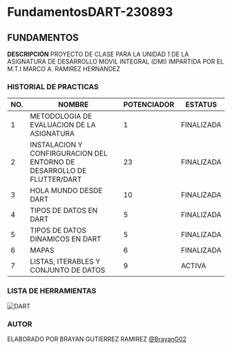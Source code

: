 # FundamentosDART-230893

FUNDAMENTOS 
---

**DESCRIPCIÓN**
PROYECTO DE CLASE PARA LA UNIDAD 1 DE LA ASIGNATURA DE DESARROLLO MOVIL INTEGRAL (DMI) IMPARTIDA POR EL M.T.I MARCO A. RAMIREZ HERNANDEZ

### HISTORIAL DE PRACTICAS
|NO.|NOMBRE|POTENCIADOR|ESTATUS|
|--|--|--|--|
|1|METODOLOGIA DE EVALUACION DE LA ASIGNATURA|1|FINALIZADA
|2|INSTALACION Y CONFIRGURACION DEL ENTORNO DE DESARROLLO DE FLUTTER/DART|23|FINALIZADA|
|3|HOLA MUNDO DESDE DART|10|FINALIZADA|
|4|TIPOS DE DATOS EN DART|5|FINALIZADA|
|5|TIPOS DE DATOS DINAMICOS EN DART|5|FINALIZADA|
|6|MAPAS|6|FINALIZADA|
|7|LISTAS, ITERABLES Y CONJUNTO DE DATOS|9|ACTIVA|


### LISTA DE HERRAMIENTAS
![DART](https://img.shields.io/badge/Dart-0175c2?style=for-the-badge&logo=dart&logoColor=white)

### AUTOR
ELABORADO POR BRAYAN GUTIERREZ RAMIREZ [@BrayanG02](https://github.com/BrayanG02)
